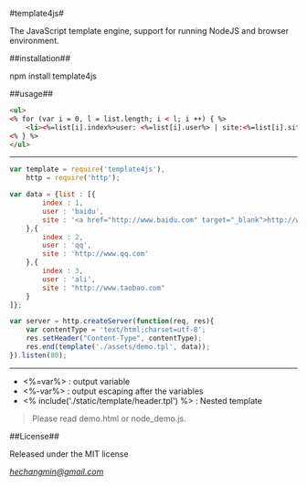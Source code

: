 #template4js#

The JavaScript template engine, support for running NodeJS and browser environment.

##installation##

npm install template4js

##usage##

```html
<ul>
<% for (var i = 0, l = list.length; i < l; i ++) { %>
    <li><%=list[i].index%>user: <%=list[i].user%> | site:<%=list[i].site%></li>
<% } %>
</ul>
```
-----------------
```js
var template = require('template4js'),
    http = require('http');

var data = {list : [{
        index : 1,
        user : 'baidu',
        site : '<a href="http://www.baidu.com" target="_blank">http://www.baidu.com</a>'
    },{
        index : 2,
        user : 'qq',
        site : 'http://www.qq.com'
    },{
        index : 3,
        user : 'ali',
        site : "http://www.taobao.com"
    }
]};

var server = http.createServer(function(req, res){
    var contentType = 'text/html;charset=utf-8';
    res.setHeader("Content-Type", contentType);
    res.end(template('./assets/demo.tpl', data));
}).listen(80);
```
-----------------
* <%=var%> : output variable
* <%-var%> : output escaping after the variables
* <% include('./static/template/header.tpl') %> : Nested template

>Please read demo.html or node_demo.js.

##License##

Released under the MIT license

_*[hechangmin@gmail.com](mailto://hechangmin@gmail.com)*_

